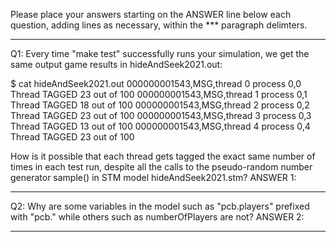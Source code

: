 Please place your answers starting on the ANSWER line below each question,
adding lines as necessary, within the *** paragraph delimters.

********************************************
Q1: Every time "make test" successfully runs your
simulation, we get the same output game results in hideAndSeek2021.out:

$ cat hideAndSeek2021.out
000000001543,MSG,thread 0 process 0,0 Thread TAGGED 23 out of 100
000000001543,MSG,thread 1 process 0,1 Thread TAGGED 18 out of 100
000000001543,MSG,thread 2 process 0,2 Thread TAGGED 23 out of 100
000000001543,MSG,thread 3 process 0,3 Thread TAGGED 13 out of 100
000000001543,MSG,thread 4 process 0,4 Thread TAGGED 23 out of 100

How is it possible that each thread gets tagged the exact same number of
times in each test run, despite all the calls to the pseudo-random
number generator sample() in STM model hideAndSeek2021.stm?
ANSWER 1:

********************************************
Q2: 
Why are some variables in the model such as "pcb.players" prefixed with
"pcb." while others such as numberOfPlayers are not?
ANSWER 2:

********************************************
